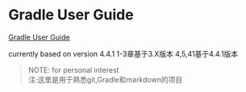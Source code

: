 # Gradle User Guide 

[Gradle User Guide](https://docs.gradle.org/current/userguide/userguide.html)

currently based on version 4.4.1
1-3章基于3.X版本
4,5,41基于4.4.1版本

> NOTE: for personal interest    
注:这里是用于熟悉git,Gradle和markdown的项目 